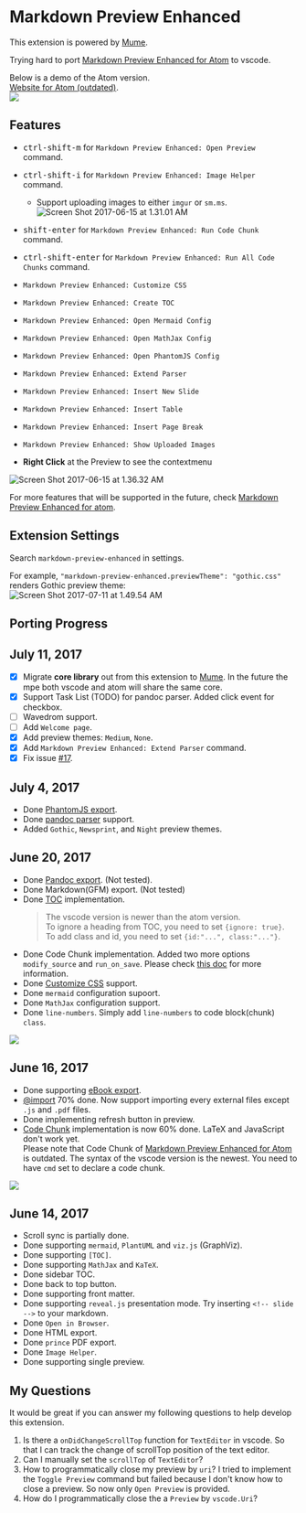 # Markdown Preview Enhanced

  
This extension is powered by [Mume](https://github.com/shd101wyy/mume).  

Trying hard to port [Markdown Preview Enhanced for Atom](https://github.com/shd101wyy/markdown-preview-enhanced) to vscode.

Below is a demo of the Atom version.  
[Website for Atom (outdated)](https://shd101wyy.github.io/markdown-preview-enhanced/#/).  
![](https://user-images.githubusercontent.com/1908863/26898176-a5cad7fc-4b90-11e7-9d8c-74f85f28f133.gif)

## Features
* <kbd>ctrl-shift-m</kbd> for `Markdown Preview Enhanced: Open Preview` command.  
* <kbd>ctrl-shift-i</kbd> for `Markdown Preview Enhanced: Image Helper` command.    
    * Support uploading images to either `imgur` or `sm.ms`.  
![Screen Shot 2017-06-15 at 1.31.01 AM](https://ooo.0o0.ooo/2017/06/15/59422aa748341.png)  
* <kbd>shift-enter</kbd> for `Markdown Preview Enhanced: Run Code Chunk` command.  
* <kbd>ctrl-shift-enter</kbd> for `Markdown Preview Enhanced: Run All Code Chunks` command.  
* `Markdown Preview Enhanced: Customize CSS`    
* `Markdown Preview Enhanced: Create TOC`  
* `Markdown Preview Enhanced: Open Mermaid Config`
* `Markdown Preview Enhanced: Open MathJax Config`  
* `Markdown Preview Enhanced: Open PhantomJS Config`
* `Markdown Preview Enhanced: Extend Parser`
* `Markdown Preview Enhanced: Insert New Slide`  
* `Markdown Preview Enhanced: Insert Table`  
* `Markdown Preview Enhanced: Insert Page Break`  
* `Markdown Preview Enhanced: Show Uploaded Images`


* **Right Click** at the Preview to see the contextmenu  

![Screen Shot 2017-06-15 at 1.36.32 AM](https://ooo.0o0.ooo/2017/06/15/59422b1ab3931.png)

For more features that will be supported in the future, check [Markdown Preview Enhanced for atom](https://shd101wyy.github.io/markdown-preview-enhanced/#/).

## Extension Settings

Search `markdown-preview-enhanced` in settings.  

For example, `"markdown-preview-enhanced.previewTheme": "gothic.css"` renders Gothic preview theme:  
![Screen Shot 2017-07-11 at 1.49.54 AM](https://ooo.0o0.ooo/2017/07/11/59647528501b0.png)

## Porting Progress
## July 11, 2017
* [x] Migrate **core library** out from this extension to [Mume](https://github.com/shd101wyy/mume). In the future the mpe both vscode and atom will share the same core.
* [x] Support Task List (TODO) for pandoc parser. Added click event for checkbox.    
* [ ] Wavedrom support.  
* [ ] Add `Welcome page`.  
* [x] Add preview themes: `Medium`, `None`.
* [x] Add `Markdown Preview Enhanced: Extend Parser` command. 
* [x] Fix issue [#17](https://github.com/shd101wyy/vscode-markdown-preview-enhanced/issues/17#issuecomment-314016606).  

## July 4, 2017
* Done [PhantomJS export](./docs/phantomjs.md).  
* Done [pandoc parser](https://shd101wyy.github.io/markdown-preview-enhanced/#/pandoc?id=pandoc-parser) support.  
* Added `Gothic`, `Newsprint`, and `Night` preview themes.  

## June 20, 2017
* Done [Pandoc export](https://shd101wyy.github.io/markdown-preview-enhanced/#/pandoc-pdf). (Not tested).  
* Done Markdown(GFM) export. (Not tested)   
* Done [TOC](https://shd101wyy.github.io/markdown-preview-enhanced/#/toc) implementation.   
    > The vscode version is newer than the atom version.   
    > To ignore a heading from TOC, you need to set `{ignore: true}`.  
    > To add class and id, you need to set `{id:"...", class:"..."}`.  
* Done Code Chunk implementation. Added two more options `modify_source` and `run_on_save`. Please check [this doc](./docs/code-chunk.md) for more information.   
* Done [Customize CSS](https://shd101wyy.github.io/markdown-preview-enhanced/#/customize-css) support.  
* Done `mermaid` configuration supoort.    
* Done `MathJax` configuration support.   
* Done `line-numbers`. Simply add `line-numbers` to code block(chunk) `class`.  

![](https://ooo.0o0.ooo/2017/06/20/594939ec162d9.png)

## June 16, 2017
* Done supporting [eBook export](https://shd101wyy.github.io/markdown-preview-enhanced/#/ebook).  
* [@import](https://shd101wyy.github.io/markdown-preview-enhanced/#/file-imports) 70% done. Now support importing every external files except `.js` and `.pdf` files.  
* Done implementing refresh button in preview.  
* [Code Chunk](https://shd101wyy.github.io/markdown-preview-enhanced/#/code-chunk) implementation is now 60% done. LaTeX and JavaScript don't work yet.    
Please note that Code Chunk of [Markdown Preview Enhanced for Atom](https://shd101wyy.github.io/markdown-preview-enhanced/#/code-chunk) is outdated. The syntax of the vscode version is the newest. You need to have `cmd` set to declare a code chunk.  


![](https://ooo.0o0.ooo/2017/06/17/5944a2b03d954.png)  

## June 14, 2017
* Scroll sync is partially done.
* Done supporting `mermaid`, `PlantUML` and `viz.js` (GraphViz). 
* Done supporting `[TOC]`.  
* Done supporting `MathJax` and `KaTeX`.
* Done sidebar TOC.  
* Done back to top button.  
* Done supporting front matter.
* Done supporting `reveal.js` presentation mode. Try inserting `<!-- slide -->` to your markdown.  
* Done `Open in Browser`. 
* Done HTML export.  
* Done `prince` PDF export.  
* Done `Image Helper`.  
* Done supporting single preview.  

## My Questions
It would be great if you can answer my following questions to help develop this extension.  
1. Is there a `onDidChangeScrollTop` function for `TextEditor` in vscode. So that I can track the change of scrollTop position of the text editor.  
1. Can I manually set the `scrollTop` of `TextEditor`?
1. How to programmatically close my preview by `uri`? I tried to implement the `Toggle Preview` command but failed because I don't know how to close a preview. So now only `Open Preview` is provided.  
1. How do I programmatically close the a `Preview` by `vscode.Uri`?  